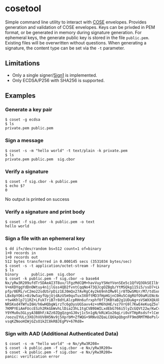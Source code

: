 # cosetool

Simple command line utility to interact with
[COSE](https://datatracker.ietf.org/doc/html/rfc8152) envelopes.
Provides generation and validation of COSE envelopes. Keys can be
privded in PEM format, or be generated in memory during signature
generation. For ephemeral keys, the generate public key is stored in
the file `public.pem`. Existing files will be overwritten without
questions.
When generating a signature, the content type can be set via the `-t`
parameter.

## Limitations
* Only a single signer/[Sign1](https://datatracker.ietf.org/doc/html/rfc8152#section-4.2)
is implemented.
* Only ECDSA/P256 with SHA256 is supported.

## Examples

### Generate a key pair

```
$ coset -g ecdsa
$ ls
private.pem	public.pem
```

### Sign a message

```
$ coset -s -m "hello world" -t text/plain -k private.pem
$ ls
private.pem	public.pem	sig.cbor
```

### Verify a signature
```
$ coset -f sig.cbor -k public.pem
$ echo $?
0
```

No output is printed on success

### Verify a signature and print body

```
$ coset -f sig.cbor -k public.pem -o text
hello world
```

### Sign a file with an ephemeral key

```
$ dd if=/dev/random bs=512 count=1 of=binary
1+0 records in
1+0 records out
512 bytes transferred in 0.000145 secs (3531034 bytes/sec)
$ coset -s -t application/octet-stream -f binary
$ ls
binary		public.pem	sig.cbor
$ coset -k public.pem -f sig.cbor -o base64
Nx/yRw3R209ufdTr5DAeAI3T8uv/lFgzMdCQM+havVuyYSHeYVonSEe5c1QfVQ3OkSEIlbfZ
V+mXDYggYdDnOWtuy4n1jlGss4QD2fvntCqqNo473QJcgOZBgb/YtMSQkg115i5/ssD7+LWS
pfp/0EMi/vC2mo22sdUSrpDiz1EJ0mQx27AvRgC4y2k69nhIMw9ljr8TDwSMUr/M7/tdSxnd
LBx8pYO6i+8i9w5ayfUpjUjdAzU5m9quTux3X0ftMD3fHpHGjnC0Hu5CdgRUfO9aMiENc6qr
+tw4Khlp711RZ+LFukTriB7r8dYLAlcpRHn6ufrxphf0f73KBYaB2g1UDuAg+sVSWXXQkXk5
NRSKod4TWfuI6H/h6wHQbgWirzTc6gOysUGSavv4z+nM6hUHE/vz7VrG9l7KwE4eKuqZ5vly
7KMPYEiAmFUccESzh2RkGbWvhLlDia23hL1tgCVB9bWILxdEbG766i5lyZcGQVt22w/KwCvA
Y9YMu0u3GLyyA3BBhF/AZz0ZQgQzgnGJ0vj1c5n1gN/kRLW1o26qLri0uYTHpRsdsf+lCemK
/oozuIYULc3XOJhVUV8H5Nv9j5XprbM+ZfWQG+9RNvUZQaLCQ6kpQbgnFF9mdRMTM8ePsl4I
vsqKZNooHIWjGZsO1kZC8kRBJEgPV+67Rd8=
```

### Sign with AAD (Additional Authenticated Data)

```
$ coset -s -m "hello world" -e Nx/yRw3R208=
$ coset -k public.pem -f sig.cbor -e Nx/yRw3R209=
$ coset -k public.pem -f sig.cbor -e Nx/yRw3R200=
panic: verification error
```
